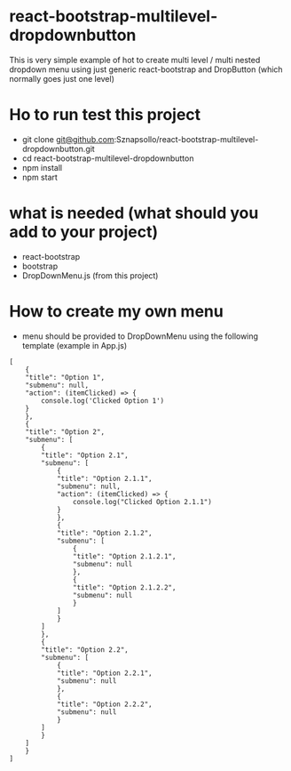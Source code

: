 # react-bootstrap-multilevel-dropdownbutton

This is very simple example of hot to create multi level / multi nested dropdown menu using just generic react-bootstrap and DropButton (which normally goes just one level)

# Ho to run test this project
- git clone git@github.com:Sznapsollo/react-bootstrap-multilevel-dropdownbutton.git
- cd react-bootstrap-multilevel-dropdownbutton
- npm install
- npm start

# what is needed (what should you add to your project)
- react-bootstrap
- bootstrap
- DropDownMenu.js (from this project)

# How to create my own menu
- menu should be provided to DropDownMenu using the following template (example in App.js)

```
[
    {
    "title": "Option 1",
    "submenu": null,
    "action": (itemClicked) => {
        console.log('Clicked Option 1')
    }
    },
    {
    "title": "Option 2",
    "submenu": [
        {
        "title": "Option 2.1",
        "submenu": [
            {
            "title": "Option 2.1.1",
            "submenu": null,
            "action": (itemClicked) => {
                console.log("Clicked Option 2.1.1")
            }
            },
            {
            "title": "Option 2.1.2",
            "submenu": [
                {
                "title": "Option 2.1.2.1",
                "submenu": null
                },
                {
                "title": "Option 2.1.2.2",
                "submenu": null
                }
            ]
            }
        ]
        },
        {
        "title": "Option 2.2",
        "submenu": [
            {
            "title": "Option 2.2.1",
            "submenu": null
            },
            {
            "title": "Option 2.2.2",
            "submenu": null
            }
        ]
        }
    ]
    }
]

```
